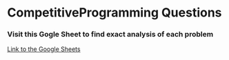 ﻿# CompetitiveProgramming Questions
 
 ### Visit this Gogle Sheet to find exact analysis of each problem
<a href = 'https://docs.google.com/spreadsheets/d/1N7aZuIsUi7jkTUzTy6MtR27tQmQN69bzwZkElYyWxh0/edit?usp=sharing'>Link to the Google Sheets</a>
